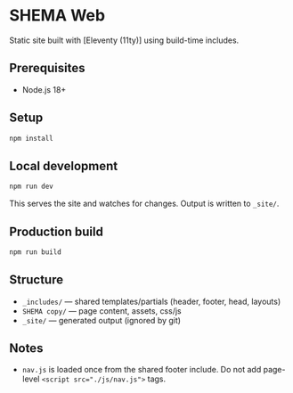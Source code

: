 # SHEMA Web

Static site built with [Eleventy (11ty)] using build-time includes.

## Prerequisites

* Node.js 18+

## Setup

```bash
npm install
```

## Local development

```bash
npm run dev
```

This serves the site and watches for changes. Output is written to `_site/`.

## Production build

```bash
npm run build
```

## Structure

* `_includes/` — shared templates/partials (header, footer, head, layouts)
* `SHEMA copy/` — page content, assets, css/js
* `_site/` — generated output (ignored by git)

## Notes

* `nav.js` is loaded once from the shared footer include. Do not add page-level `<script src="./js/nav.js">` tags.
